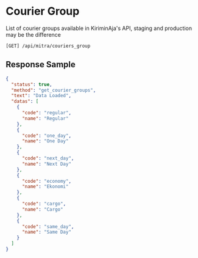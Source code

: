 # Courier Group

List of courier groups available in KiriminAja's API, staging and production may be the difference

```shell
[GET] /api/mitra/couriers_group
```

## Response Sample

```json
{
  "status": true,
  "method": "get_courier_groups",
  "text": "Data Loaded",
  "datas": [
    {
      "code": "regular",
      "name": "Regular"
    },
    {
      "code": "one_day",
      "name": "One Day"
    },
    {
      "code": "next_day",
      "name": "Next Day"
    },
    {
      "code": "economy",
      "name": "Ekonomi"
    },
    {
      "code": "cargo",
      "name": "Cargo"
    },
    {
      "code": "same_day",
      "name": "Same Day"
    }
  ]
}
```
